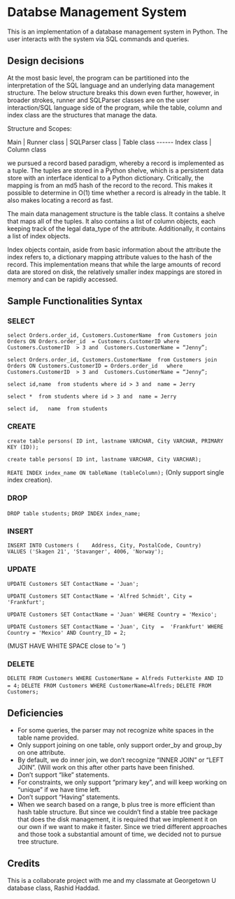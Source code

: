 # Databse Management System

This is an implementation of a database management system in Python. The user interacts with the system via SQL commands and queries.


## Design decisions

At the most basic level, the program can be partitioned into the interpretation of the SQL language and an underlying data management structure. The below structure breaks this down even further, however, in broader strokes, runner and SQLParser classes are on the user interaction/SQL language side of the program, while the table, column and index class are the structures that manage the data.

Structure and Scopes: 

   Main
       | 
	Runner class
	       |
	SQLParser class
  	      |
	Table class ------ Index class
      |
Column class  

we pursued a record based paradigm, whereby a record is implemented as a tuple. The tuples are stored in a Python shelve, which is a persistent data store with an interface identical to a Python dictionary. Critically, the mapping is from an md5 hash of the record to the record. This makes it possible to determine in O(1) time whether a record is already in the table. It also makes locating a record as fast. 

The main data management structure is the table class. It contains a shelve that maps all of the tuples. It also contains a list of column objects, each keeping track of the legal data_type of the attribute. Additionally, it contains a list of index objects.

Index objects contain, aside from basic information about the attribute the index refers to, a dictionary mapping attribute values to the hash of the record. This implementation means that while the large amounts of record data are stored on disk, the relatively smaller index mappings are stored in memory and can be rapidly accessed.

## Sample Functionalities Syntax

### SELECT 
`select Orders.order_id, Customers.CustomerName  from Customers join Orders ON Orders.order_id  = Customers.CustomerID where Customers.CustomerID  > 3 and  Customers.CustomerName = “Jenny”;`

`select Orders.order_id, Customers.CustomerName  from Customers join Orders ON Customers.CustomerID = Orders.order_id   where Customers.CustomerID  > 3 and  Customers.CustomerName = “Jenny”;`

`select id,name  from students where id > 3 and  name = Jerry`

`select *  from students where id > 3 and  name = Jerry`

`select id,   name  from students`

### CREATE
`create table persons( ID int, lastname VARCHAR, City VARCHAR, PRIMARY KEY (ID));`

`create table persons( ID int, lastname VARCHAR, City VARCHAR);`

`REATE INDEX index_name ON tableName (tableColumn);` (Only support single index creation).

### DROP 

`DROP table students;`
`DROP INDEX index_name;`

### INSERT

`INSERT INTO Customers (    Address, City, PostalCode, Country)     VALUES ('Skagen 21', 'Stavanger', 4006, 'Norway');`

### UPDATE

`UPDATE Customers SET ContactName = 'Juan';`

`UPDATE Customers SET ContactName = 'Alfred Schmidt', City = 'Frankfurt';`

`UPDATE Customers SET ContactName = 'Juan' WHERE Country = 'Mexico';`

`UPDATE Customers SET ContactName = 'Juan', City  =  'Frankfurt' WHERE Country = 'Mexico' AND Country_ID = 2;`

 (MUST HAVE WHITE SPACE close to ‘= ‘)

### DELETE
`DELETE FROM Customers WHERE CustomerName = Alfreds Futterkiste AND ID = 4;`
`DELETE FROM Customers WHERE CustomerName=Alfreds;`
`DELETE FROM Customers;`

## Deficiencies 
- For some queries, the parser may not recognize white spaces in the table name provided.
- Only support joining on one table, only support order_by and group_by on one attribute.
- By default, we do inner join, we don’t recognize “INNER JOIN” or “LEFT JOIN”. (Will work on this after other parts have been finished. 
- Don’t support “like” statements.
- For constraints, we only support “primary key”, and will keep working on “unique” if we have time left.
- Don’t support “Having” statements.
- When we search based on a range, b plus tree is more efficient than hash table structure. But since we couldn’t find a stable tree package that does the disk management, it is required that we implement it on our own if we want to make it faster. Since we tried different approaches and those took a substantial amount of time, we decided not to pursue tree structure.  

## Credits

This is a collaborate project with me and my classmate at Georgetown U database class, Rashid Haddad.  

